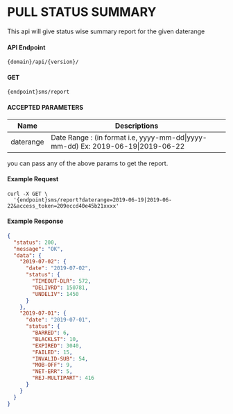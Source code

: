 # PULL STATUS SUMMARY

This api will give status wise summary report for the given daterange

#### API Endpoint

```
{domain}/api/{version}/
```

#### GET

```
{endpoint}sms/report
```

#### ACCEPTED PARAMETERS

| Name      | Descriptions                                                                            |
| --------- | --------------------------------------------------------------------------------------- |
| daterange | Date Range : (in format i.e, yyyy-mm-dd&#124;yyyy-mm-dd) Ex: 2019-06-19&#124;2019-06-22 |

you can pass any of the above params to get the report.

#### Example Request

```curl
curl -X GET \
  '{endpoint}sms/report?daterange=2019-06-19|2019-06-22&access_token=209eccd40e45b21xxxx'
```

#### Example Response

```json
{
  "status": 200,
  "message": "OK",
  "data": {
    "2019-07-02": {
      "date": "2019-07-02",
      "status": {
        "TIMEOUT-DLR": 572,
        "DELIVRD": 150781,
        "UNDELIV": 1450
      }
    },
    "2019-07-01": {
      "date": "2019-07-01",
      "status": {
        "BARRED": 6,
        "BLACKLST": 10,
        "EXPIRED": 3040,
        "FAILED": 15,
        "INVALID-SUB": 54,
        "MOB-OFF": 9,
        "NET-ERR": 5,
        "REJ-MULTIPART": 416
      }
    }
  }
}
```
